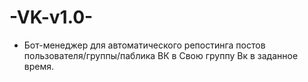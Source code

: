 # -VK-v1.0-
* Бот-менеджер для автоматического репостинга постов пользователя/группы/паблика ВК  в Свою группу Вк в заданное время.
